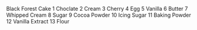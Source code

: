 Black Forest Cake 
1 Choclate
2 Cream
3 Cherry
4 Egg
5 Vanilla
6 Butter
7 Whipped Cream
8 Sugar
9 Cocoa Powder
10 Icing Sugar
11 Baking Powder
12 Vanilla Extract
13 Flour